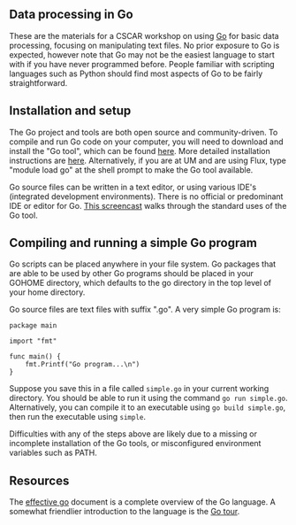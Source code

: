 Data processing in Go
---------------------

These are the materials for a CSCAR workshop on using
[Go](http://golang.org) for basic data processing, focusing on
manipulating text files.  No prior exposure to Go is expected, however
note that Go may not be the easiest language to start with if you have
never programmed before.  People familiar with scripting languages
such as Python should find most aspects of Go to be fairly
straightforward.

## Installation and setup

The Go project and tools are both open source and community-driven.
To compile and run Go code on your computer, you will need to download
and install the "Go tool", which can be found
[here](https://golang.org/dl).  More detailed installation
instructions are [here](https://golang.org/doc/install).
Alternatively, if you are at UM and are using Flux, type "module load
go" at the shell prompt to make the Go tool available.

Go source files can be written in a text editor, or using various
IDE's (integrated development environments).  There is no official or
predominant IDE or editor for Go.  [This
screencast](https://www.youtube.com/watch?v=XCsL89YtqCs) walks through
the standard uses of the Go tool.

## Compiling and running a simple Go program

Go scripts can be placed anywhere in your file system.  Go packages
that are able to be used by other Go programs should be placed in your
GOHOME directory, which defaults to the go directory in the top level
of your home directory.

Go source files are text files with suffix ".go".  A very simple Go
program is:

```
package main

import "fmt"

func main() {
    fmt.Printf("Go program...\n")
}
```

Suppose you save this in a file called `simple.go` in your current
working directory.  You should be able to run it using the command `go
run simple.go`.  Alternatively, you can compile it to an executable
using `go build simple.go`, then run the executable using `simple`.

Difficulties with any of the steps above are likely due to a missing
or incomplete installation of the Go tools, or misconfigured
environment variables such as PATH.

## Resources

The [effective go](https://golang.org/doc/effective_go.html) document
is a complete overview of the Go language.  A somewhat friendlier
introduction to the language is the [Go
tour](https://tour.golang.org/welcome/1).
